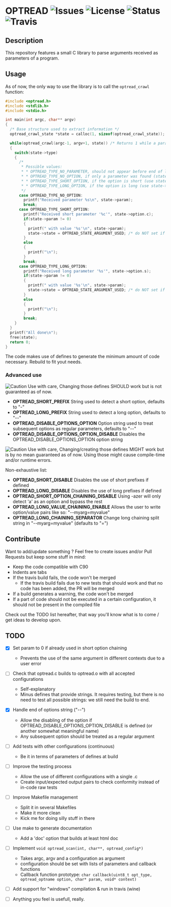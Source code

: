 # OPTREAD ![Issues](https://img.shields.io/github/issues/Ayowel/optread.svg) ![License](https://img.shields.io/github/license/Ayowel/optread.svg) ![Status](https://img.shields.io/badge/status-in%20development-red.svg) ![Travis](https://travis-ci.org/Ayowel/optread.svg?branch=master)

## Description

This repository features a small C library to parse arguments received as parameters of a program.

## Usage

As of now, the only way to use the library is to call the `optread_crawl` function:

```C
#include <optread.h>
#include <stdlib.h>
#include <stdio.h>

int main(int argc, char** argv)
{
  /* Base structure used to extract information */
  optread_crawl_state *state = calloc(1, sizeof(optread_crawl_state));

  while(optread_crawl(argc-1, argv+1, state)) /* Returns 1 while a parameter is found */
  {
    switch(state->type)
    {
      /*
       * Possible values:
       * * OPTREAD_TYPE_NO_PARAMETER, should not appear before end of loop
       * * OPTREAD_TYPE_NO_OPTION, if only a parameter was found (state->param)
       * * OPTREAD_TYPE_SHORT_OPTION, if the option is short (use state->option.c, state->param might equal 0)
       * * OPTREAD_TYPE_LONG_OPTION, if the option is long (use state->option.s, state->param might equal 0)
       */
      case OPTREAD_TYPE_NO_OPTION:
        printf("Received parameter %s\n", state->param);
        break;
      case OPTREAD_TYPE_SHORT_OPTION:
        printf("Received short parameter '%c'", state->option.c);
        if(state->param != 0)
        {
          printf(" with value '%s'\n", state->param);
          state->state = OPTREAD_STATE_ARGUMENT_USED; /* do NOT set if the parameter of the option is not used */
        }
        else
        {
          printf("\n");
        }
        break;
      case OPTREAD_TYPE_LONG_OPTION:
        printf("Received long parameter '%s'", state->option.s);
        if(state->param != 0)
        {
          printf(" with value '%s'\n", state->param);
          state->state = OPTREAD_STATE_ARGUMENT_USED; /* do NOT set if the parameter of the option is not used */
        }
        else
        {
          printf("\n");
        }
        break;
    }
  }
  printf("All done\n");
  free(state);
  return 0;
}
```

The code makes use of defines to generate the minimum amount of code necessary. Rebuild to fit yout needs.

### Advanced use

![Caution](https://img.shields.io/badge/!-caution-red.svg) Use with care, Changing those defines SHOULD work but is not guaranteed as of now.

* **OPTREAD\_SHORT\_PREFIX** String used to detect a short option, defaults to "-"
* **OPTREAD\_LONG\_PREFIX** String used to detect a long option, defaults to "--"
* **OPTREAD\_DISABLE\_OPTIONS\_OPTION** Option string used to treat subsequent options as regular parameters, defaults to "--"
* **OPTREAD\_DISABLE\_OPTIONS\_OPTION\_DISABLE** Disables the OPTREAD\_DISABLE\_OPTIONS\_OPTION option string

![Caution](https://img.shields.io/badge/!-caution-red.svg) Use with care, Changing/creating those defines MIGHT work but is by no mean guaranteed as of now. Using those might cause compile-time and/or runtime errors.

Non-exhaustive list:

* **OPTREAD\_SHORT\_DISABLE** Disables the use of short prefixes if defined
* **OPTREAD\_LONG\_DISABLE** Disables the use of long prefixes if defined
* **OPTREAD\_SHORT\_OPTION\_CHAINING\_DISABLE** Using -azer will only detect 'a' as an option and bypass the rest
* **OPTREAD\_LONG\_VALUE\_CHAINING\_ENABLE** Allows the user to write option/value pairs like so: "--myarg=myvalue"
* **OPTREAD\_LONG\_CHAINING\_SEPARATOR** Change long chaining split string in "--myarg=myvalue" (defaults to "=")

## Contribute

Want to add/update something ? Feel free to create issues and/or Pull Requests but keep some stuff in mind:

* Keep the code compatible with C90
* Indents are tabs
* If the travis build fails, the code won't be merged
    * If the travis build fails due to new tests that should work and that no code has been added, the PR will be merged
* If a build generates a warning, the code won't be merged
* If a part of code should not be executed in a certain configuration, it should not be present in the compiled file

Check out the TODO list hereafter, that way you'll know what is to come / get ideas to develop upon.

## TODO

- [X] Set param to 0 if already used in short option chaining
    - Prevents the use of the same argument in different contexts due to a user error
- [ ] Check that optread.c builds to optread.o with all accepted configurations
    - Self-explanatory
    - Minus defines that provide strings. It requires testing, but there is no need to test all possible strings: we still need the build to end.
- [X] Handle end of options string ("--")
    - Allow the disabling of the option if OPTREAD\_DISABLE\_OPTIONS\_OPTION\_DISABLE is defined (or another somewhat meaningful name)
    - Any subsequent option should be treated as a regular argument
- [ ] Add tests with other configurations (continuous)
    - Be it in terms of parameters of defines at build
- [ ] Improve the testing process
    - Allow the use of different configurations with a single .c
    - Create input/expected output pairs to check conformity instead of in-code raw tests
- [ ] Improve Makefile management
    - Split it in several Makefiles
    - Make it more clean
    - Kick me for doing silly stuff in there
- [ ] Use make to generate documentation
    - Add a 'doc' option that builds at least html doc
- [ ] Implement `void optread_scan(int, char**, optread_config*)`
    - Takes argc, argv and a configuration as argument
    - configuration should be set with lists of parameters and callback functions
    - Callback function prototype: `char callback(uint8_t opt_type, optread_optname option, char* param, void* context)`
- [ ] Add support for "windows" compilation & run in travis (wine)
- [ ] Anything you feel is usefull, really.

